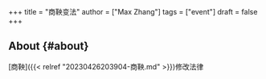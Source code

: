 +++
title = "商鞅变法"
author = ["Max Zhang"]
tags = ["event"]
draft = false
+++

## About {#about}

[商鞅]({{< relref "20230426203904-商鞅.md" >}})修改法律
